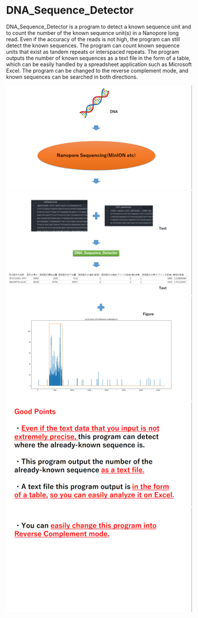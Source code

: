 # DNA_Sequence_Detector
DNA_Sequence_Detector is a program to detect a known sequence unit and to count the number of the known sequence unit(s) in a Nanopore long read. Even if the accuracy of the reads is not high, the program can still detect the known sequences. The program can count known sequence units that exist as tandem repeats or interspaced repeats. The program outputs the number of known sequences as a text file in the form of a table, which can be easily handled by a spreadsheet application such as Microsoft Excel. The program can be changed to the reverse complement mode, and known sequences can be searched in both directions.


<img src="https://github.com/M-iyazaki/DNA_Sequence_Detector/blob/master/images/readme1.png" >
<img src="https://github.com/M-iyazaki/DNA_Sequence_Detector/blob/master/images/readme2.png" >
<img src="https://github.com/M-iyazaki/DNA_Sequence_Detector/blob/master/images/readme3.png" >
<img src="https://github.com/M-iyazaki/DNA_Sequence_Detector/blob/master/images/readme4.png" >
<img src="https://github.com/M-iyazaki/DNA_Sequence_Detector/blob/master/images/readme5.png" >
